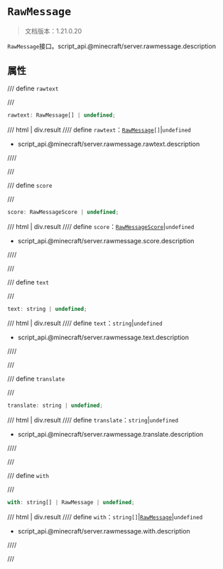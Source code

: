 # `RawMessage`

> 文档版本：1.21.0.20

`RawMessage`接口。script_api.@minecraft/server.rawmessage.description

## 属性

/// define
`rawtext`


///

```js
rawtext: RawMessage[] | undefined;
```

/// html | div.result
//// define
`rawtext`：<code><a href="../rawmessage/">RawMessage</a>[]</code>|`undefined`

- script_api.@minecraft/server.rawmessage.rawtext.description


////

///


/// define
`score`


///

```js
score: RawMessageScore | undefined;
```

/// html | div.result
//// define
`score`：[`RawMessageScore`](./rawmessagescore.md)|`undefined`

- script_api.@minecraft/server.rawmessage.score.description


////

///


/// define
`text`


///

```js
text: string | undefined;
```

/// html | div.result
//// define
`text`：`string`|`undefined`

- script_api.@minecraft/server.rawmessage.text.description


////

///


/// define
`translate`


///

```js
translate: string | undefined;
```

/// html | div.result
//// define
`translate`：`string`|`undefined`

- script_api.@minecraft/server.rawmessage.translate.description


////

///


/// define
`with`


///

```js
with: string[] | RawMessage | undefined;
```

/// html | div.result
//// define
`with`：`string[]`|[`RawMessage`](./rawmessage.md)|`undefined`

- script_api.@minecraft/server.rawmessage.with.description


////

///

